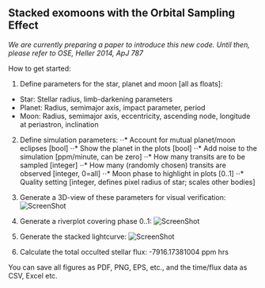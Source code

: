 ## Stacked exomoons with the Orbital Sampling Effect 
*We are currently preparing a paper to introduce this new code. Until then, please refer to OSE, Heller 2014, ApJ 787*

How to get started:
1. Define parameters for the star, planet and moon [all as floats]:
  * Star: Stellar radius, limb-darkening parameters
  * Planet: Radius, semimajor axis, impact parameter, period
  * Moon: Radius, semimajor axis, eccentricity, ascending node, longitude at periastron, inclination

2. Define simulation parameters:
⋅⋅* Account for mutual planet/moon eclipses [bool]
⋅⋅* Show the planet in the plots [bool]
⋅⋅* Add noise to the simulation [ppm/minute, can be zero]
⋅⋅* How many transits are to be sampled [integer]
⋅⋅* How many (randomly chosen) transits are observed [integer, 0=all]
⋅⋅* Moon phase to highlight in plots [0..1]
⋅⋅* Quality setting [integer, defines pixel radius of star; scales other bodies]
   
3. Generate a 3D-view of these parameters for visual verification:
![ScreenShot](http://www.jaekle.info/osescreenshots/git1.png)

4. Generate a riverplot covering phase 0..1:
![ScreenShot](http://www.jaekle.info/osescreenshots/git2.png)

5. Generate the stacked lightcurve:
![ScreenShot](http://www.jaekle.info/osescreenshots/git3.png)

6. Calculate the total occulted stellar flux: 
-7916.17381004 ppm hrs

You can save all figures as PDF, PNG, EPS, etc., and the time/flux data as CSV, Excel etc.
